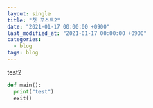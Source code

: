 ```yaml
---
layout: single
title: "첫 포스트2"
date: "2021-01-17 00:00:00 +0900"
last_modified_at: "2021-01-17 00:00:00 +0900"
categories: 
  - blog
tags: blog
---
```


test2

```python
def main():
  print("test")
  exit()
```
